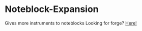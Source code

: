 # Noteblock-Expansion
Gives more instruments to noteblocks
Looking for forge? [Here!](https://github.com/LudoCrypt/Noteblock-Expansion-Forge)